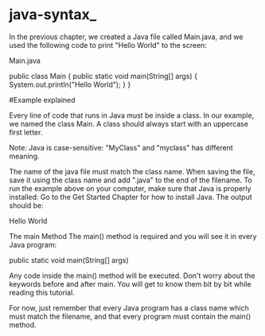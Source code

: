 # java-syntax_
In the previous chapter, we created a Java file called Main.java, and we used the following code to print "Hello World" to the screen:


Main.java

public class Main {
  public static void main(String[] args) {
    System.out.println("Hello World");
  }
}

#Example explained

Every line of code that runs in Java must be inside a class. In our example, we named the class Main. A class should always start with an uppercase first letter.

Note: Java is case-sensitive: "MyClass" and "myclass" has different meaning.

The name of the java file must match the class name. When saving the file, save it using the class name and add ".java" to the end of the filename. To run the example above on your computer, make sure that Java is properly installed: Go to the Get Started Chapter for how to install Java. The output should be:

Hello World

The main Method
The main() method is required and you will see it in every Java program:

public static void main(String[] args)

Any code inside the main() method will be executed. Don't worry about the keywords before and after main. You will get to know them bit by bit while reading this tutorial.

For now, just remember that every Java program has a class name which must match the filename, and that every program must contain the main() method.
